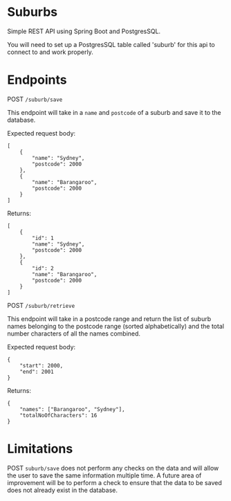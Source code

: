# Suburbs

Simple REST API using Spring Boot and PostgresSQL.

You will need to set up a PostgresSQL table called 'suburb' for this api to connect to and work properly.

# Endpoints

POST `/suburb/save`

This endpoint will take in a `name` and `postcode` of a suburb and save it to the database.

Expected request body:

```
[
    {
        "name": "Sydney",
        "postcode": 2000
    }, 
    {
        "name": "Barangaroo",
        "postcode": 2000
    }
]
```

Returns:

```
[
    {
        "id": 1
        "name": "Sydney",
        "postcode": 2000
    }, 
    {
        "id": 2
        "name": "Barangaroo",
        "postcode": 2000
    }
]
```

POST `/suburb/retrieve`

This endpoint will take in a postcode range and return the list of suburb names belonging to the postcode range (sorted
alphabetically) and the total number characters of all the names combined.

Expected request body:

```
{
    "start": 2000,
    "end": 2001
}
```

Returns:
```
{
    "names": ["Barangaroo", "Sydney"],
    "totalNoOfCharacters": 16
}
```

# Limitations

POST `suburb/save` does not perform any checks on the data and will allow the user to save the same information multiple
time. A future area of improvement will be to perform a check to ensure that the data to be saved does not already exist
in the database. 